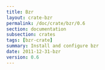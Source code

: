 ```yaml
---
title: Bzr
layout: crate-bzr
permalink: /doc/crate/bzr/0.6
section: documentation
subsection: crates
tags: [bzr-crate]
summary: Install and configure bzr
date: 2011-12-31-bzr
version: 0.6
---
```

